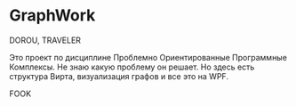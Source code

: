 # GraphWork
DOROU, TRAVELER

Это проект по дисциплине Проблемно Ориентированные Программные Комплексы.
Не знаю какую проблему он решает.
Но здесь есть структура Вирта, визуализация графов и все это на WPF.

FOOK
